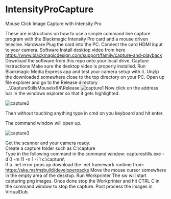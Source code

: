 # IntensityProCapture
Mouse Click Image Capture with Intensity Pro 

These are instructions on how to use a simple command line capture program with the Blackmagic Intensity Pro card and a mouse driven telecine.
Hardware
Plug the card into the PC. Connect the card HDMI input to your camera.
Software
Install  desktop video from here
https://www.blackmagicdesign.com/support/family/capture-and-playback
Download the software from this repo onto your local drive.
Capture Instructions
Make sure the desktop video is properly installed.
Run Blackmagic Media Express app and test your camera setup with it.
Unzip the downloaded somewhere close to the top directory on your PC.
Open up file explorer and go to the Release directory
...\CaptureStillsMouse\x64\Release
![capture1](https://user-images.githubusercontent.com/48537944/223294699-bfe9b780-ff80-4333-9c8d-3015a65b17b6.jpg)
Now  click on the address bar in the windows explorer so that it gets highlighted.
 
![capture2](https://user-images.githubusercontent.com/48537944/223295055-470c374d-3a42-49ab-a347-b844bd86db82.png)


Then without touching anything type in
cmd
on you keyboard
and hit enter.

The command window will open up.
 
 ![capture3](https://user-images.githubusercontent.com/48537944/223295288-57c850d5-9a55-48e7-bb83-75abda6a5267.png)

 
Get the scanner and your camera ready.  
Create a capture folder such as
C:\capture\
Type in the following command in the command window:
capturestills.exe -d 0 -m 11 -n 1 -i 1 c:\capture\  
If a .net error pops up download the .net framework runtime from:
https://aka.ms/msbuild/developerpacks
Move the mouse cursor somewhere in the empty area of the desktop.
Run Workprinter
The sw will start capturing png images.
Once done stop the Workprinter and hit CTRL C in the command window to stop the capture.
Post process the images in VirtualDub. 




